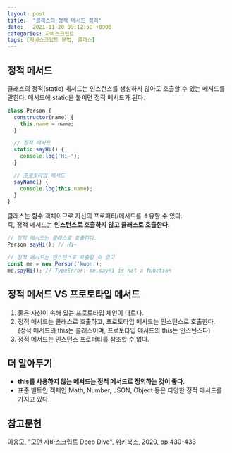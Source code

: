 ```yaml
---
layout: post
title:  "클래스의 정적 메서드 정리"
date:   2021-11-20 09:12:59 +0900
categories: 자바스크립트
tags: [자바스크립트 문법, 클래스]
---
```


## 정적 메서드

클래스의 정적(static) 메서드는 인스턴스를 생성하지 않아도 호출할 수 있는 메서드를 말한다.  메서드에 static을 붙이면 정적 메서드가 된다.  

```javascript
class Person {
  constructor(name) {
    this.name = name;
  }

  // 정적 메서드
  static sayHi() {
    console.log('Hi~');
  }

  // 프로토타입 메서드
  sayName() {
    console.log(this.name);
  }
}
```

클래스는 함수 객체이므로 자신의 프로퍼티/메서드를 소유할 수 있다.  
즉, 정적 메서드는 **인스턴스로 호출하지 않고 클래스로 호출한다.**  

```javascript
// 정적 메서드는 클래스로 호출한다.
Person.sayHi(); // Hi~

// 정적 메서드는 인스턴스로 호출할 수 없다.
const me = new Person('kwon');
me.sayHi(); // TypeError: me.sayHi is not a function
```

## 정적 메서드 VS 프로토타입 메서드

1. 둘은 자신이 속해 있는 프로토타입 체인이 다르다.  
2. 정적 메서드는 클래스로 호출하고, 프로토타입 메서드는 인스턴스로 호출한다.  
   (정적 메서드의 this는 클래스이며, 프로토타입 메서드의 this는 인스턴스다)  
3. 정적 메서드는 인스턴스 프로퍼티를 참조할 수 없다.  


## 더 알아두기
- **this를 사용하지 않는 메서드는 정적 메서드로 정의하는 것이 좋다.**  
- 표준 빌트인 객체인 Math, Number, JSON, Object 등은 다양한 정적 메서드를 가지고 있다.

## 참고문헌
이웅모, "모던 자바스크립트 Deep Dive", 위키북스, 2020, pp.430-433


